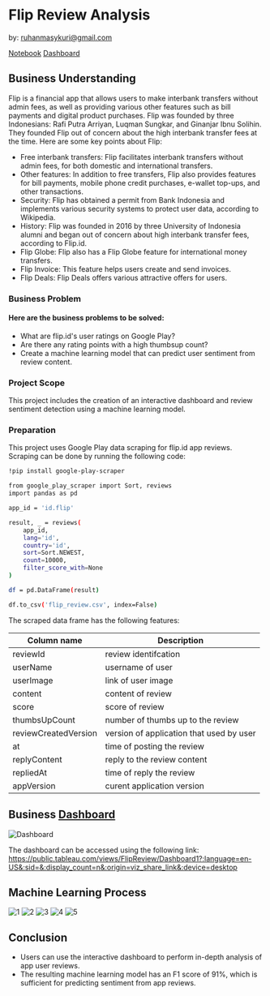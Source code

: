 # Flip Review Analysis
by: ruhanmasykuri@gmail.com

[Notebook] [Dashboard]

## Business Understanding
Flip is a financial app that allows users to make interbank transfers without admin fees, as well as providing various other features such as bill payments and digital product purchases. Flip was founded by three Indonesians: Rafi Putra Arriyan, Luqman Sungkar, and Ginanjar Ibnu Solihin. They founded Flip out of concern about the high interbank transfer fees at the time.
Here are some key points about Flip:
- Free interbank transfers: Flip facilitates interbank transfers without admin fees, for both domestic and international transfers.
- Other features: In addition to free transfers, Flip also provides features for bill payments, mobile phone credit purchases, e-wallet top-ups, and other transactions.
- Security: Flip has obtained a permit from Bank Indonesia and implements various security systems to protect user data, according to Wikipedia.
- History: Flip was founded in 2016 by three University of Indonesia alumni and began out of concern about high interbank transfer fees, according to Flip.id.
- Flip Globe: Flip also has a Flip Globe feature for international money transfers.
- Flip Invoice: This feature helps users create and send invoices.
- Flip Deals: Flip Deals offers various attractive offers for users.

### Business Problem

#### Here are the business problems to be solved:
- What are flip.id's user ratings on Google Play?
- Are there any rating points with a high thumbsup count?
- Create a machine learning model that can predict user sentiment from review content.


### Project Scope
This project includes the creation of an interactive dashboard and review sentiment detection using a machine learning model.

### Preparation
This project uses Google Play data scraping for flip.id app reviews. Scraping can be done by running the following code:
```sh
!pip install google-play-scraper

from google_play_scraper import Sort, reviews
import pandas as pd

app_id = 'id.flip'

result, _ = reviews(
    app_id,
    lang='id',
    country='id',
    sort=Sort.NEWEST,
    count=10000,
    filter_score_with=None
)

df = pd.DataFrame(result)

df.to_csv('flip_review.csv', index=False)
```

The scraped data frame has the following features:

| Column name | Description |
| --- | --- |
| reviewId | review identifcation |
| userName | username of user |
| userImage | link of user image |
| content | content of review |
| score | score of review |
| thumbsUpCount | number of thumbs up to the review |
| reviewCreatedVersion | version of application that used by user |
| at | time of posting the review |
| replyContent | reply to the review content |
| repliedAt | time of reply the review |
| appVersion | curent application version |



## Business [Dashboard]
![Dashboard](flip_review_dashboard.png)

The dashboard can be accessed using the following link: https://public.tableau.com/views/FlipReview/Dashboard1?:language=en-US&:sid=&:display_count=n&:origin=viz_share_link&:device=desktop

## Machine Learning Process
![1](image/1.png)
![2](image/2.png)
![3](image/3.png)
![4](image/4.png)
![5](image/5.png)

## Conclusion
- Users can use the interactive dashboard to perform in-depth analysis of app user reviews.
- The resulting machine learning model has an F1 score of 91%, which is sufficient for predicting sentiment from app reviews.

[Notebook]:<https://github.com/hanru789/flip_review_sentiment/blob/main/review_Sentiment_notebook.ipynb>
[Dashboard]:<https://public.tableau.com/views/FlipReview/Dashboard1?:language=en-US&:sid=&:display_count=n&:origin=viz_share_link&:device=desktop>
